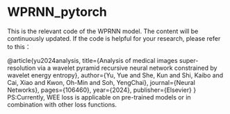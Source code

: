 # WPRNN_pytorch
This is the relevant code of the WPRNN model. The content will be continuously updated.
If the code is helpful for your research, please refer to this：

@article{yu2024analysis,
title={Analysis of medical images super-resolution via a wavelet pyramid recursive neural network constrained by wavelet energy entropy},
author={Yu, Yue and She, Kun and Shi, Kaibo and Cai, Xiao and Kwon, Oh-Min and Soh, YengChai},
journal={Neural Networks},
pages={106460},
year={2024},
publisher={Elsevier}
}
PS:Currently, WEE loss is applicable on pre-trained models or in combination with other loss functions.
